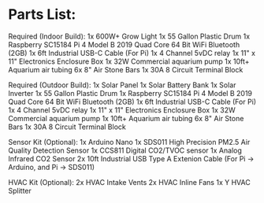# Parts List:

Required (Indoor Build):
1x 600W+ Grow Light
1x 55 Gallon Plastic Drum
1x Raspberry SC15184 Pi 4 Model B 2019 Quad Core 64 Bit WiFi Bluetooth (2GB)
1x 6ft Industrial USB-C Cable (For Pi)
1x 4 Channel 5vDC relay
1x 11" x 11" Electronics Enclosure Box
1x 32W Commercial aquarium pump
1x 10ft+ Aquarium air tubing
6x 8" Air Stone Bars
1x 30A 8 Circuit Terminal Block

Required (Outdoor Build):
1x Solar Panel
1x Solar Battery Bank
1x Solar Inverter 
1x 55 Gallon Plastic Drum
1x Raspberry SC15184 Pi 4 Model B 2019 Quad Core 64 Bit WiFi Bluetooth (2GB)
1x 6ft Industrial USB-C Cable (For Pi)
1x 4 Channel 5vDC relay
1x 11" x 11" Electronics Enclosure Box
1x 32W Commercial aquarium pump
1x 10ft+ Aquarium air tubing
6x 8" Air Stone Bars
1x 30A 8 Circuit Terminal Block
 
Sensor Kit (Optional):
1x Arduino Nano
1x SDS011 High Precision PM2.5 Air Quality Detection Sensor
1x CCS811 Digital CO2/TVOC sensor
1x Analog Infrared CO2 Sensor
2x 10ft Industrial USB Type A Extenion Cable (For Pi -> Arduino, and Pi -> SDS011)

HVAC Kit (Optional):
2x HVAC Intake Vents
2x HVAC Inline Fans
1x Y HVAC Splitter
